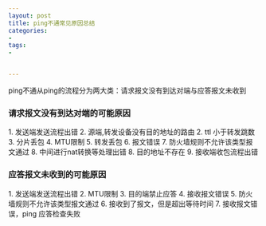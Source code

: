 ```yaml
---
layout: post
title: ping不通常见原因总结
categories:
- 
tags:
- 


---
```


ping不通从ping的流程分为两大类：请求报文没有到达对端与应答报文未收到

<h3>请求报文没有到达对端的可能原因</h3>
1. 发送端发送流程出错
2. 源端,转发设备没有目的地址的路由
2. ttl 小于转发跳数
3. 分片丢包
4. MTU限制
5. 转发丢包
6. 报文错误
7. 防火墙规则不允许该类型报文通过
8. 中间进行nat转换等处理出错
8. 目的地址不存在
9. 接收端收包流程出错



<h3>应答报文未收到的可能原因</h3>
1. 发送端发送流程出错
2. MTU限制
3. 目的端禁止应答
4. 接收报文错误
5. 防火墙规则不允许该类型报文通过
6. 接收到了报文，但是超出等待时间
7. 接收报文错误，ping 应答检查失败

